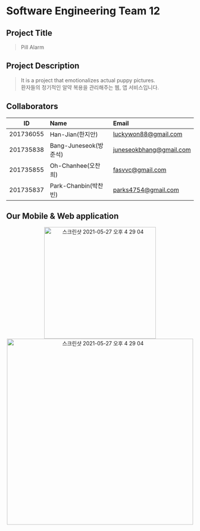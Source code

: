 # Software Engineering Team 12
## Project Title 
> Pill Alarm

## Project Description
> It is a project that emotionalizes actual puppy pictures.<br>
> 환자들의 정기적인 알약 복용을 관리해주는 웹, 앱 서비스입니다.

## Collaborators
| ID         | Name                 | Email                      |
| ---------- | :------------------- | :------------------------- |
| 201736055  | Han-Jian(한지안)     | luckywon88@gmail.com       |
| 201735838  | Bang-Juneseok(방준석)   | juneseokbhang@gmail.com        |
| 201735855  | Oh-Chanhee(오찬희)   | fasvvc@gmail.com         |
| 201735837  | Park-Chanbin(박찬빈)   | parks4754@gmail.com         |

## Our Mobile & Web application
<p align="center">
<img width="300" alt="스크린샷 2021-05-27 오후 4 29 04" src="https://user-images.githubusercontent.com/38073401/121807180-12eee300-cc8e-11eb-96e2-014a63226923.png">

<img width="500" alt="스크린샷 2021-05-27 오후 4 29 04" src="https://user-images.githubusercontent.com/38073401/121807214-28640d00-cc8e-11eb-881a-a8751fe2008f.png">

</p>

